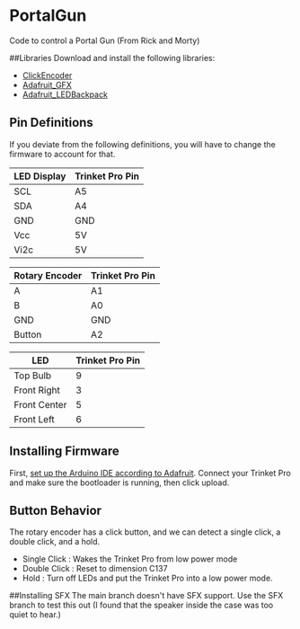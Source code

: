 # PortalGun
Code to control a Portal Gun (From Rick and Morty)

##Libraries
Download and install the following libraries:

- [ClickEncoder](https://github.com/0xPIT/encoder)
- [Adafruit_GFX](https://github.com/adafruit/Adafruit-GFX-Library)
- [Adafruit_LEDBackpack](https://github.com/adafruit/Adafruit-LED-Backpack-Library)


## Pin Definitions
If you deviate from the following definitions, you will have to change the firmware to account for that.

| LED Display | Trinket Pro Pin |
|--------|--------|
|   SCL  |   A5   |
|	SDA  | 	 A4   |
|	GND  | 	 GND  |
|	Vcc  |   5V   |
|   Vi2c |   5V	  |


| Rotary Encoder | Trinket Pro Pin |
|--------|--------|
|    A    |   A1  |
|    B    |   A0  |
|   GND   |  GND  |
| Button  |   A2  |


| LED | Trinket Pro Pin |
|-------------|---------|
|Top Bulb     |    9    |
|Front Right  |    3    |
|Front Center |    5    |
|Front Left   |    6    |

## Installing Firmware
First, [set up the Arduino IDE according to Adafruit](https://learn.adafruit.com/introducing-pro-trinket/setting-up-arduino-ide). Connect your Trinket Pro and make sure the bootloader is running, then click upload.

## Button Behavior
The rotary encoder has a click button, and we can detect a single click, a double click, and a hold.
- Single Click : Wakes the Trinket Pro from low power mode
- Double Click : Reset to dimension C137
- Hold : Turn off LEDs and put the Trinket Pro into a low power mode.

##Installing SFX
The main branch doesn't have SFX support. Use the SFX branch to test this out (I found that the speaker inside the case was too quiet to hear.)